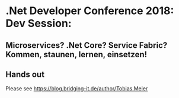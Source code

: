 # .Net Developer Conference 2018: Dev Session:  
## Microservices? .Net Core? Service Fabric? Kommen, staunen, lernen, einsetzen!

## Hands out

Please see https://blog.bridging-it.de/author/Tobias.Meier  
